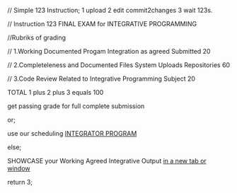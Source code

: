 //  Simple 123 Instruction;  1 upload 2 edit commit2changes 3 wait 123s.

//  Instruction 123 FINAL EXAM for INTEGRATIVE PROGRAMMING
<p> //Rubriks of grading </p>
<p> // 1.Working Documented Progam Integration as agreed Submitted                20 </p>
<p> // 2.Completeleness and Documented Files System Uploads Repositories          60 </p>
<p> // 3.Code Review Related to Integrative Programming Subject                   20 </p>
<p>  TOTAL 1 plus 2 plus 3 equals                                             100 </p>
<p> get passing grade for full complete submission </p>
<p> or; </p>
<p> use our scheduling <a href="https://calendly.com/armadeloibm/30min"> INTEGRATOR PROGRAM </a> </p>
<p> else; </p>
<p> SHOWCASE your Working Agreed Integrative Output <a href="https://armadelo99-ibm-developer.github.io/simple_youtube1/" target="_blank">in a new tab or window</a></p>
<p> return 3; </p> 

